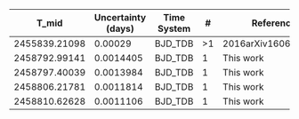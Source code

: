 |T_mid        |Uncertainty (days)|Time System|#  |Reference           |
|-------------|------------------|-----------|---|--------------------|
|2455839.21098|0.00029           |BJD_TDB    |>1 |2016arXiv160604556B |
|2458792.99141|0.0014405         |BJD_TDB    |1  |This work           |
|2458797.40039|0.0013984         |BJD_TDB    |1  |This work           |
|2458806.21781|0.0011814         |BJD_TDB    |1  |This work           |
|2458810.62628|0.0011106         |BJD_TDB    |1  |This work           |
